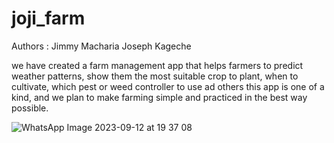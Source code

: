 # joji_farm
Authors : Jimmy Macharia
          Joseph Kageche

we have created a farm management app that helps farmers to predict weather patterns, show them the most suitable crop to plant, when to cultivate, which pest or weed controller to use ad others
this app is one of a kind, and we plan to make farming simple and practiced in the best way possible.

![WhatsApp Image 2023-09-12 at 19 37 08](https://github.com/jimacha/joji_farm/assets/103196795/e29d728f-9a4c-4a28-81bf-2abdc3d87027)


